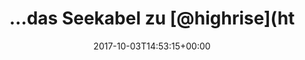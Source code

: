---
retweeted: false
source: <a href="https://about.twitter.com/products/tweetdeck" rel="nofollow">TweetDeck</a>
entities:
  user_mentions:
  - name: Highrise
    screen_name: highrise
    indices:
    - '17'
    - '26'
    id_str: '2798898314'
    id: '2798898314'
  urls: []
  symbols: []
  media:
  - expanded_url: https://twitter.com/bascht/status/915228259289305088/photo/1
    indices:
    - '34'
    - '57'
    url: https://t.co/0W0E8jt1OZ
    media_url: http://pbs.twimg.com/media/DLOLLrTWkAAYUWo.jpg
    id_str: '915228182005059584'
    id: '915228182005059584'
    media_url_https: https://pbs.twimg.com/media/DLOLLrTWkAAYUWo.jpg
    sizes:
      medium:
        w: '1200'
        h: '252'
        resize: fit
      thumb:
        w: '150'
        h: '150'
        resize: crop
      large:
        w: '1318'
        h: '277'
        resize: fit
      small:
        w: '680'
        h: '143'
        resize: fit
    type: photo
    display_url: pic.twitter.com/0W0E8jt1OZ
  hashtags: []
display_text_range:
- '0'
- '57'
favorite_count: '2'
id_str: '915228259289305088'
truncated: false
retweet_count: '0'
id: '915228259289305088'
possibly_sensitive: false
created_at: Tue Oct 03 14:53:15 +0000 2017
favorited: false
full_text: "…das Seekabel zu [@highrise](https://twitter.com/highrise) leckt."
lang: de
extended_entities:
  media:
  - expanded_url: https://twitter.com/bascht/status/915228259289305088/photo/1
    indices:
    - '34'
    - '57'
    url: https://t.co/0W0E8jt1OZ
    media_url: http://pbs.twimg.com/media/DLOLLrTWkAAYUWo.jpg
    id_str: '915228182005059584'
    id: '915228182005059584'
    media_url_https: https://pbs.twimg.com/media/DLOLLrTWkAAYUWo.jpg
    sizes:
      medium:
        w: '1200'
        h: '252'
        resize: fit
      thumb:
        w: '150'
        h: '150'
        resize: crop
      large:
        w: '1318'
        h: '277'
        resize: fit
      small:
        w: '680'
        h: '143'
        resize: fit
    type: photo
    display_url: pic.twitter.com/0W0E8jt1OZ
tags:
- pesos:twitter
date: '2017-10-03T14:53:15+00:00'
src: https://twitter.com/bascht/status/915228259289305088
original_url: https://twitter.com/bascht/status/915228259289305088
type: twitter_tweet
media_url: https://img.bascht.com/twitter/pbs.twimg.com/media/DLOLLrTWkAAYUWo.jpg
text: "…das Seekabel zu [@highrise](https://twitter.com/highrise) leckt."
title: "…das Seekabel zu [@highrise](ht"

---